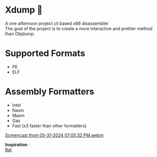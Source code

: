 # Xdump 🚀
A one afternoon project cli based x86 disassembler  
The goal of the project is to create a more interactive and prettier method than Objdump.  

# Supported Formats
- PE
- ELF

# Assembly Formatters
- Intel
- Nasm
- Masm
- Gas
- Fast (x3 faster than other formatters)

[Screencast from 05-31-2024 07:05:32 PM.webm](https://github.com/louislafosse/xdump/assets/114692238/55025919-bf10-42dc-bfec-bf6946c8054a)

__Inspiration__ :  
[Bat](https://github.com/sharkdp/bat)
